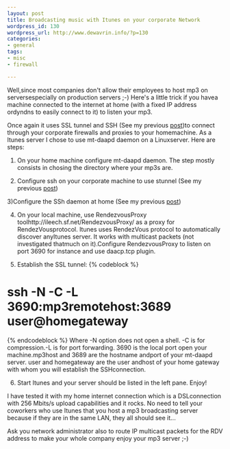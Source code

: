 ```yaml
--- 
layout: post
title: Broadcasting music with Itunes on your corporate Network
wordpress_id: 130
wordpress_url: http://www.dewavrin.info/?p=130
categories: 
- general
tags:
- misc
- firewall

---
```


Well,since most companies don&#39;t allow their employees to host mp3 on serversespecially on production servers ;-) Here&#39;s a little trick if you havea machine connected to the internet at home (with a fixed IP address ordyndns to easily connect to it) to listen your mp3.

Once again it uses SSL tunnel and SSH (See my previous [post](http://www.jroller.com/page/ldewavrin/20040819))to connect through your corporate firewalls and proxies to your homemachine. As a Itunes server I chose to use mt-daapd daemon on a Linuxserver. Here are steps:

1) On your home machine configure mt-daapd daemon. The step mostly consists in chosing the directory where your mp3s are.

2) Configure ssh on your corporate machine to use stunnel (See my previous [post](http://www.jroller.com/page/ldewavrin/20040819))

3)Configure the SSh daemon at home (See my previous [post](http://www.jroller.com/page/ldewavrin/20040819))

4) On your local machine, use RendezvousProxy toolhttp://ileech.sf.net/RendezvousProxy/ as a proxy for RendezVousprotocol. Itunes uses RendezVous protocol to automatically discover anyItunes server. It works with multicast packets (not investigated thatmuch on it).Configure RendezvousProxy to listen on port 3690 for instance and use daacp.tcp plugin.

5) Establish the SSL tunnel:
{% codeblock %}
# ssh -N -C -L 3690:mp3remotehost:3689 user@homegateway
{% endcodeblock %}
Where -N option does not open a shell. -C is for compression.-L is for port forwarding. 3690 is the local port open your machine.mp3host and 3689 are the hostname andport of your mt-daapd server. user and homegateway are the user andhost of your home gateway with whom you will establish the SSHconnection.

6) Start Itunes and your server should be listed in the left pane.
Enjoy!

I have tested it with my home internet connection which is a DSLconnection with 256 Mbits/s upload capabilities and it rocks. No need to tell your coworkers who use Itunes that you host a mp3 broadcasting server because if they are in the same LAN, they all should see it...

Ask you network administrator also to route IP multicast packets for the RDV address to make your whole company enjoy your mp3 server ;-)
